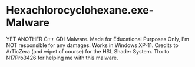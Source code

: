 # Hexachlorocyclohexane.exe-Malware
YET ANOTHER C++ GDI Malware. Made for Educational Purposes Only, I'm NOT responsible for any damages. Works in Windows XP-11. Credits to ArTicZera (and wipet of course) for the HSL Shader System. Thx to N17Pro3426 for helping me with this malware.
